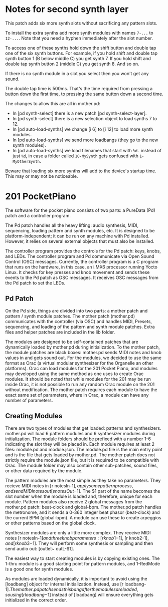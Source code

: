 # Notes for second synth layer

This patch adds six more synth slots without sacrificing any pattern slots.

To install the extra synths add more synth modules with names
`7-...` to `12-...`. Note that you need a hyphen immediately after the slot
number.

To access one of these synths hold down the shift button and double tap one
of the six synth buttons. For example, if you hold shift and double tap
synth button 1 (B below middle C) you get synth 7.
If you hold shift and double tap
synth button 2 (middle C) you get synth 8. And so on.

If there is no synth module in a slot you select then you won't get any
sound.

The double tap time is 500ms. That's the time required from pressing
a button down the first time, to pressing the same button down a second time.

The changes to allow this are all in mother.pd:
* In [pd synth-select] there is a new patch [pd synth-select-layer].
* In [pd synth-select] there is a new selection object to load synths 7 to 12.
* In [pd auto-load-synths] we change [i 6] to [i 12] to load more synth modules.
* In [pd auto-load-synths] we send more loadbangs (they go to the new synth modules).
* In [pd auto-load-synths] we load filenames that start with `%d-` instead
of just `%d`, in case a folder called `10-MySynth` gets confused with
`1-MyOtherSynth`.

Beware that loading six more synths will add to the device's startup time.
This may or may not be noticeable.


# 201 PocketPiano

The software for the pocket piano consists of two parts: a PureData (Pd) patch and a controller program. 

The Pd patch handles all the heavy lifting: audio synthesis, MIDI, sequencing, loading pattern and synth modules, etc. It is designed to be platform-independent; it can be run on any machine with Pd installed. However, it relies on several external objects that must also be installed.

The controller program provides the controls for the Pd patch: keys, knobs, and LEDs. The controller program and Pd communicate via Open Sound Control (OSC) messages. Currently, the controller program is a C program that runs on the hardware, in this case, an i.MX6 processor running Yocto Linux. It checks for key presses and knob movement and sends these events to the Pd patch as OSC messages. It receives OSC messages from the Pd patch to set the LEDs.

## Pd Patch 

On the Pd side, things are divided into two parts: a mother patch and pattern / synth module patches. The mother patch (mother.pd) communicates with the controller (via OSC) and handles MIDI, Presets, sequencing, and loading of the pattern and synth module patches. Extra files and helper patches are included in the lib folder.

The modules are designed to be self-contained patches that are dynamically loaded by mother.pd during initialization. To the mother patch, the module patches are black boxes: mother.pd sends MIDI notes and knob values in and gets sound out. For the modules, we decided to use the same format as Orac (a virtual modular synthesizer for the Organelle an other platforms). Orac can load modules for the 201 Pocket Piano, and modules may developed using the same method as one uses to create Orac modules. It should be noted that while modules for the 201 may be run inside Orac, it is not possible to run any random Orac module on the 201 without modification. The mother patch requires each module to have the exact same set of parameters, where in Orac, a module can have any number of parameters.   

## Creating Modules 

There are two types of modules that get loaded: patterns and synthesizers. mother.pd will load 6 pattern modules and 6 synthesizer modules during initialization. The module folders should be prefixed with a number 1-6 indicating the slot they will be placed in. Each module requires at least 2 files: module.pd and module.json. The module.pd file is the main entry point and is the file that gets loaded by mother.pd. The mother patch does not strictly require the module.json file, but it is required to be compatible with Orac. The module folder may also contain other sub-patches, sound files, or other data required by the module.  

The pattern modules are the most simple as they take no parameters. They recieve MIDI notes in [r notesIn-$1], apply some pattern process, and send MIDI notes out [s notesOut-$1]. The $1 part of the name becomes the slot number when the module is loaded and, therefore, unique for each module. Pattern modules also receive 2 global messages from the mother.pd patch: beat-clock and global-bpm. The mother.pd patch handles the metronome, and it sends a 0-360 integer beat phasor (beat-clock) and the current BPM (global-bpm). A module can use these to create arpeggios or other patterns based on the global clock.  

Synthesizer modules are only a little more complex. They receive MIDI notes [r notesIn-$1] and three knob parameters: [r knob1-$1], [r knob2-$1], and [r knob3-$1]. They will perform some synthesis or sampling and then send audio out: [outlet~ outL-$1]. 

The easiest way to start creating modules is by copying existing ones. The 1-thru module is a good starting point for pattern modules, and 1-RedMode is a good one for synth modules. 

As modules are loaded dynamically, it is important to avoid using the [loadbang] object for internal initialization. Instead, use [r loadbang-$1]. The mother.pd patch sends this bang after the modules are loaded, so using [r loadbang-$1] instead of [loadbang] will ensure everything gets initialized in the correct order. 

